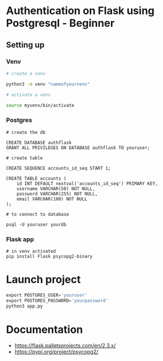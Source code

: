 # Authentication on Flask using Postgresql - Beginner

## Setting up

### Venv

```bash
# create a venv

python3 -m venv "nameofyourvenv"

# activate a venv

source myvenv/bin/activate
```

### Postgres
```psql
# create the db

CREATE DATABASE authflask
GRANT ALL PRIVILEGES ON DATABASE authflask TO youruser;

# create table

CREATE SEQUENCE accounts_id_seq START 1;

CREATE TABLE accounts ( 
    id INT DEFAULT nextval('accounts_id_seq') PRIMARY KEY, 
    username VARCHAR(50) NOT NULL, 
    password VARCHAR(255) NOT NULL, 
    email VARCHAR(100) NOT NULL
);

# to connect to database

psql -U youruser yourdb
```

### Flask app

```
# in venv activated
pip install Flask psycopg2-binary

```

# Launch project
```python
export POSTGRES_USER='youruser'
export POSTGRES_PASSWORD='yourpassword'
python3 app.py
```

# Documentation

- https://flask.palletsprojects.com/en/2.3.x/
- https://pypi.org/project/psycopg2/

